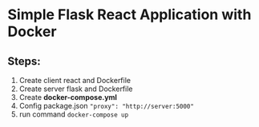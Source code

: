 
# **Simple Flask React Application with Docker**

## **Steps:**

1. Create client react and Dockerfile
2. Create server flask and Dockerfile
3. Create **docker-compose.yml**
4. Config package.json `"proxy": "http://server:5000"`
5. run command `docker-compose up`